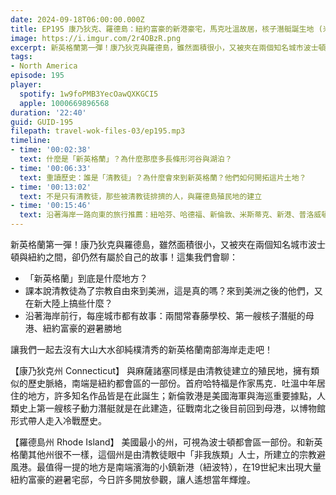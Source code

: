 ```yaml
---
date: 2024-09-18T06:00:00.000Z
title: EP195 康乃狄克、羅德島：紐約富豪的新港豪宅，馬克吐溫故居，核子潛艇誕生地 (米國放大鏡#6)
image: https://i.imgur.com/2r4OBzR.png
excerpt: 新英格蘭第一彈！康乃狄克與羅德島，雖然面積很小，又被夾在兩個知名城市波士頓與紐約之間，卻仍然有屬於自己的故事！讓我們一起去沒有大山大水卻純樸清秀的新英格蘭南部海岸走走吧！
tags:
- North America
episode: 195
player:
  spotify: 1w9foPMB3YecOawQXKGCI5
  apple: 1000669896568
duration: '22:40'
guid: GUID-195
filepath: travel-wok-files-03/ep195.mp3
timeline:
- time: '00:02:38'
  text: 什麼是「新英格蘭」？為什麼那麼多長條形河谷與湖泊？
- time: '00:06:33'
  text: 重讀歷史：誰是「清教徒」？為什麼會來到新英格蘭？他們如何開拓這片土地？
- time: '00:13:02'
  text: 不是只有清教徒，那些被清教徒排擠的人，與羅德島殖民地的建立
- time: '00:15:46'
  text: 沿著海岸一路向東的旅行推薦：紐哈芬、哈德福、新倫敦、米斯蒂克、新港、普洛威頓斯
---
```

新英格蘭第一彈！康乃狄克與羅德島，雖然面積很小，又被夾在兩個知名城市波士頓與紐約之間，卻仍然有屬於自己的故事！這集我們會聊：

* 「新英格蘭」到底是什麼地方？
* 課本說清教徒為了宗教自由來到美洲，這是真的嗎？來到美洲之後的他們，又在新大陸上搞些什麼？
* 沿著海岸前行，每座城市都有故事：兩間常春藤學校、第一艘核子潛艇的母港、紐約富豪的避暑勝地

讓我們一起去沒有大山大水卻純樸清秀的新英格蘭南部海岸走走吧！

【康乃狄克州 Connecticut】 與麻薩諸塞同樣是由清教徒建立的殖民地，擁有類似的歷史脈絡，南端是紐約都會區的一部份。首府哈特福是作家馬克．吐溫中年居住的地方，許多知名作品皆是在此誕生；新倫敦港是美國海軍與海巡重要據點，人類史上第一艘核子動力潛艇就是在此建造，征戰南北之後目前回到母港，以博物館形式帶人走入冷戰歷史。

【羅德島州 Rhode Island】 美國最小的州，可視為波士頓都會區一部份。和新英格蘭其他州很不一樣，這個州是由清教徒眼中「非我族類」人士，所建立的宗教避風港。最值得一提的地方是南端濱海的小鎮新港（紐波特），在19世紀末出現大量紐約富豪的避暑宅邸，今日許多開放參觀，讓人遙想當年輝煌。
